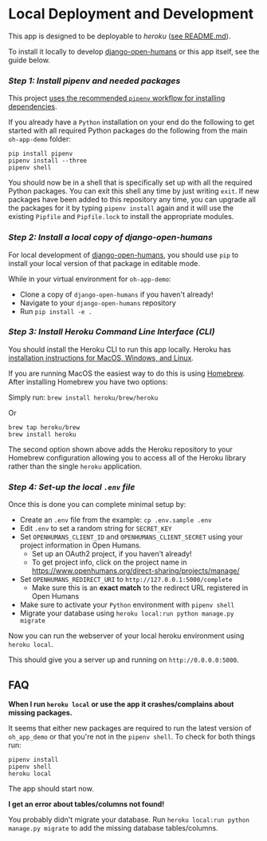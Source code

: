 # Local Deployment and Development

This app is designed to be deployable to *heroku* ([see README.md](https://github.com/OpenHumans/oh-app-demo/blob/master/README.md)).

To install it locally to develop [django-open-humans](https://www.github.com/OpenHumans/django-open-humans/)
or this app itself, see the guide below.

### *Step 1: Install pipenv and needed packages*

This project [uses the recommended `pipenv` workflow for installing dependencies](http://pipenv.readthedocs.io/en/latest/).

If you already have a `Python` installation on your end do the following to get started with all required Python packages do the following from the main `oh-app-demo` folder:

```
pip install pipenv
pipenv install --three
pipenv shell
```

You should now be in a shell that is specifically set up with all the required Python packages. You can exit this shell any time by just writing `exit`. If new packages have been added to this repository any time, you can upgrade all the packages for it by typing `pipenv install` again and it will use the existing `Pipfile` and `Pipfile.lock` to install the appropriate modules.

### *Step 2: Install a local copy of django-open-humans*

For local development of [django-open-humans](https://www.github.com/OpenHumans/django-open-humans/),
you should use `pip` to install your local version of that package in editable mode.

While in your virtual environment for `oh-app-demo`:
* Clone a copy of `django-open-humans` if you haven't already!
* Navigate to your `django-open-humans` repository
* Run `pip install -e .`

### *Step 3: Install Heroku Command Line Interface (CLI)*

You should install the Heroku CLI to run this app locally.
Heroku has [installation instructions for MacOS, Windows, and Linux](https://devcenter.heroku.com/articles/heroku-cli#download-and-install).

If you are running MacOS the easiest way to do this is using [Homebrew](https://brew.sh/). After installing Homebrew you have two options:

Simply run:
`brew install heroku/brew/heroku`

Or

```
brew tap heroku/brew
brew install heroku
```

The second option shown above adds the Heroku repository to your Homebrew configuration allowing you to access all of the Heroku library rather than the single `heroku` application.


### *Step 4: Set-up the local `.env` file*
Once this is done you can complete minimal setup by:
* Create an `.env` file from the example: `cp .env.sample .env`
* Edit `.env` to set a random string for `SECRET_KEY`
* Set `OPENHUMANS_CLIENT_ID` and `OPENHUMANS_CLIENT_SECRET` using your project
information in Open Humans.
  * Set up an OAuth2 project, if you haven't already!
  * To get project info, click on the project name in https://www.openhumans.org/direct-sharing/projects/manage/
* Set `OPENHUMANS_REDIRECT_URI` to `http://127.0.0.1:5000/complete`
  * Make sure this is an **exact match** to the redirect URL registered in Open Humans
* Make sure to activate your `Python` environment with `pipenv shell`
* Migrate your database using `heroku local:run python manage.py migrate`

Now you can run the webserver of your local heroku environment using `heroku local`.

This should give you a server up and running on `http://0.0.0.0:5000`.

## FAQ

**When I run `heroku local` or use the app it crashes/complains about missing packages.**

It seems that either new packages are required to run the latest version of `oh_app_demo` or that you're not in the `pipenv shell`. To check for both things run:

```
pipenv install
pipenv shell
heroku local
```
The app should start now.

**I get an error about tables/columns not found!**

You probably didn't migrate your database. Run `heroku local:run python manage.py migrate` to add the missing database tables/columns.
